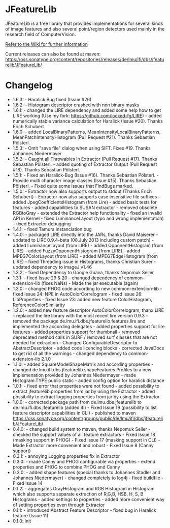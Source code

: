 JFeatureLib
===========

JFeatureLib is a free library that provides implementations for several kinds of image features 
and also several point/region detectors used mainly in the research field of 
ComputerVision.

[Refer to the Wiki for further information](wiki)

Current releases can also be found at maven:
https://oss.sonatype.org/content/repositories/releases/de/lmu/ifi/dbs/jfeaturelib/JFeatureLib/


Changelog
=======
* 1.6.3: 
        - Haralick Bug fixed (Issue #26)
* 1.6.2: 
        - Histogram descriptor crashed with non binary masks
* 1.6.1: 
        - changed the LIRE dependency and added some help how to get LIRE working (Use my fork: https://github.com/locked-fg/LIRE)
        - added numerically stable variance calculation for Haralick (Issue #20). Thanks Erich Schubert
* 1.6.0:
        - added LocalBinaryPatterns, MeanIntensityLocalBinaryPatterns, MeanPatchIntensityHistogram (Pull Request #21).
        Thanks Sebastian Pölsterl.
* 1.5.3:
         - Omit "save file" dialog when using SIFT. Fixes #19. Thanks Johannes Niedermayer
* 1.5.2:
         - Caught all Throwables in Extractor (Pull Request #17). Thanks Sebastian Pölsterl.
         - added quoting of Extractor Output (Pull Request #18). Thanks Sebastian Pölsterl.
* 1.5.1:
         - Fixed an Haralick-Bug (Issue #16). Thanks Sebastian Pölsterl.
         - Provide multi character image classes (Issue #15). Thanks Sebastian Pölsterl.
         - Fixed quite some issues that FindBugs marked.
* 1.5.0:
         - Extractor now also supports output to stdout (Thanks Erich Schubert)
         - Extractor now also supports case insensitive file suffixes
         - added JpegCoefficientsHistogram (from Lire)
         - added basic tests for features
         - added capabilities to SUSAN extractor
         - removed obsolete RGBtoGray
         - extended the Extractor help functionality
         - fixed an invalid API in Kernel
         - fixed LuminanceLayout (typo and wrong implementation)
         - fixed Extractor debugging
* 1.4.1: 
         - fixed Tamura instanciation bug
* 1.4.0: 
         - packaged LIRE directly into the JARs, thanks David Maiserer
         - updated to LIRE 0.9.4-beta (08.July.2013 including custom patch)
         - added LuminanceLayout (from LIRE)
         - added OpponentHistogram (from LIRE)
         - added FuzzyOpponentHistogram (from LIRE)
         - added MPEG7ColorLayout (from LIRE)
         - added MPEG7EdgeHistogram (from LIRE)
         - fixed Threading issue in Histograms, thanks Christian Surer
         - updated dependency to imageJ v1.46
* 1.3.2: 
         - fixed Dependency to Google Guava, thanks Nepomuk Seiler
* 1.3.1: 
         - fixed Issue 29 & 20
         - changed dependency of common-extension-lib (fixes NaNs)
         - Made the jar executable (again)
* 1.3.0: 
         - changed PHOG code according to new common-extension-lib
         - fixed Issue 24: NPE in AutoColorCorrelogram
         - fixed Issue 26: LibProperties
         - fixed Issue 23: added new feature ColorHistogram, ReferenceColorSimilarity
* 1.2.0: 
         - added new feature descriptor AutoColorCorrelogram, thanx LIRE
         - replaced the lire library with the most recent lire version 0.9.3
         - removed the package de.lmu.ifi.dbs.jfeaturelib.features.lire and implemented the according delegates
         - added properties support for lire features
         - added properties support for thumbnail
         - removed deprecated method calls in SURF / removed surf classes that are not needed for extraction
         - Changed ConfigurableDescriptor to AbstractDescriptor
         - added code licencing blocks
         - corrected JavaDocs to get rid of all the warnings
         - changed dependency to common-extension-lib 2.1.0
* 1.1.0: 
         - added SquareModelShapeMatrix and according properties
         - changed de.lmu.ifi.dbs.jfeaturelib.shapeFeatures.Profiles to a new implemenation provided by Johannes Niedermayer
         - made Histogram.TYPE public static
         - added config option for haralick distance
* 1.0.1: 
         - fixed error that properties were not found
         - added possibility to extract jfeaturelib.properties from jar by using the Extractor
         - added possibility to extract logging.properties from jar by using the Extractor
* 1.0.0: 
         - corrected package path from de.lmu.dbs.jfeaturelib to de.lmu.ifi.dbs.jfeaturelib (added ifi)
         - Fixed Issue 19 (possibility to list feature descriptor capabilities in CLI)
         - published to maven https://oss.sonatype.org/content/groups/public/de/lmu/ifi/dbs/jfeaturelib/JFeatureLib/
* 0.4.0: 
         - changed build system to maven, thanks Nepomuk Seiler
         - checked the support values of all feature extractors
         - Fixed Issue 18 (masking support in PHOG)
         - Fixed Issue 17 (masking support in CLI)
         - Made Extractor more convenient and robust
         - Fixed Issue 8 (Canny support)
* 0.3.1: 
         - annoying Logging.properties fix in Extractor
* 0.3.0: 
         - made Canny and PHOG configurable via properties
         - extend properties and PHOG to combine PHOG and Canny
* 0.2.0: 
         - added shape features (special thanks to Johannes Stadler and Johannes Niedermayer)
         - changed completely to log4j
         - fixed buildfile
         - Fixed Issue 14
* 0.1.2: 
         - aggregates GrayHistogram and RGB Histogram in Histogram which also supports 
         separate extraction of R,G,B, HSB, H, S, B Histograms
         - added settings to properties
         - added more convenient way of setting properties even through Extractor
* 0.1.1:
         - introduced Abstract Feature Descriptor
         - fixed bug in Haralick feature (Issue 11)
* 0.1.0: init
